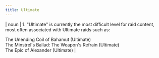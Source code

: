 ```yaml
---
title: Ultimate
---
```

| noun | 1.  	"Ultimate" is currently the most difficult level for raid content, most often associated with Ultimate raids such as:

The Unending Coil of Bahamut (Ultimate) \
The Minstrel's Ballad: The Weapon's Refrain (Ultimate) \
The Epic of Alexander (Ultimate)
	|